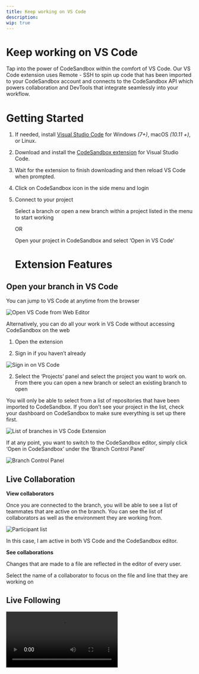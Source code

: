 ```yaml
---
title: Keep working on VS Code
description:
wip: true
---
```


# Keep working on VS Code

Tap into the power of CodeSandbox within the comfort of VS Code. Our VS Code extension uses Remote - SSH to spin up code that has been imported to your CodeSandbox account and connects to the CodeSandbox API which powers collaboration and DevTools that integrate seamlessly into your workflow.

# Getting Started

1. If needed, install [Visual Studio Code](https://code.visualstudio.com/) for Windows *(7+)*, macOS *(10.11 +)*, or Linux.
2. Download and install the [CodeSandbox extension](https://marketplace.visualstudio.com/items?itemName=CodeSandbox-io.codesandbox-projects) for Visual Studio Code.
3. Wait for the extension to finish downloading and then reload VS Code when prompted.
4. Click on CodeSandbox icon in the side menu and login 
5. Connect to your project
    
    Select a branch or open a new branch within a project listed in the menu to start working
    
    OR
    
    Open your project in CodeSandbox and select ‘Open in VS Code’
    
    # Extension Features

## Open your branch in VS Code

You can jump to VS Code at anytime from the browser 

![Open VS Code from Web Editor](../images/vscode-open.png)

Alternatively, you can do all your work in VS Code without accessing CodeSandbox on the web

1) Open the extension

2) Sign in if you haven’t already

![Sign in on VS Code](../images/vscode-signin.png)

2) Select the ‘Projects’ panel and select the project you want to work on. From there you can open a new branch or select an existing branch to open

You will only be able to select from a list of repositories that have been imported to CodeSandbox. If you don’t see your project in the list, check your dashboard on CodeSandbox to make sure everything is set up there first.

![List of branches in VS Code Extension](../images/vscode-branch-list.png)

If at any point, you want to switch to the CodeSandbox editor, simply click ‘Open in CodeSandbox’ under the ‘Branch Control Panel’

![Branch Control Panel](../images/vscode-branch-control-panel.png)

## Live Collaboration

**View collaborators**

Once you are connected to the branch, you will be able to see a list of teammates that are active on the branch. You can see the list of collaborators as well as the environment they are working from. 

![Participant list](../images/vscode-participants.png)

In this case, I am active in both VS Code and the CodeSandbox editor. 

**See collaborations**

Changes that are made to a file are reflected in the editor of every user.

Select the name of a collaborator to focus on the file and line that they are working on
## Live Following

<Video src="../assets/vscode-following.mp4" />

## DevTools

Just like in the CodeSandbox editor, you have access to running ports to view code changes in the browser. 

The available ports are listed in the panel. Clicking on a port will open a tab in your default browser

![VS Code DevTool Panel](../images/vscode-devtool-panel.png)

## Connection

You can see the status of the ssh connection in the green box in the footer bar. If you are disconnected, you will be prompted to reload

Right of the ssh connection status is the Pitcher status. If this is disconnected, it will not interrupt your access to the code. You won’t, however, be able to view the changes of other collaborators. When Pitcher is disconnected, you will see a modal asking you to reconnect. 

![Disconntect Modal](../images/vscode-disconnected.png)

If you opt out, you can always click on the un-synced status to be presented with the option to connect again.

![Unsynced Notification](..images/vscode-unsynced.png)

# How it works

When you connect to your CodeSandbox account and open a branch, a virtual container is spun up with [Remote - SSH](https://marketplace.visualstudio.com/items?itemName=ms-vscode-remote.remote-ssh) to allow you to access your code. At the same time, a connection is established with a CodeSandbox API called Pitcher. This is the service that powers all of the collaboration features across different editors including the web and mobile. 

It is possible to work on the ssh connection while disconnected to Pitcher, but you should be mindful that other team members may be making changes to your branch while you are in an un-synced state, so be sure to commit often.

Only people on your team in CodeSandbox have access to these repositories. 

So the VSCode Extension actually connects directly to the container with an SSH connection, completely bypassing Pitcher, where it operates directly with the FileSystem.
On top of this we also connect to Pitcher, just like we do in the browser, where we "tie it together".

# FAQs

## What to do about that recurring trust modal?

![Trust Modal](../images/vscode-trust.png)

This modal shows up every time you launch a project folder in a new container. Since every branch will be opened with a unique SSH url, VS Code will ask you to verify that you trust the connection. This is an important security notice used to confirm that the user understands the  connection being established before opening the code. You can read more about the modal [here](https://code.visualstudio.com/blogs/2021/07/06/workspace-trust).

## Do I have to be connected to live session on CodeSandbox in order to work on a branch?

It is possible to work in an “un-synced” state. In order for CodeSandbox features to work, the branch needs to established on a remote connection AND connected to Pitcher (see How it works for more information

## Who can access my code?

Only people on your CodeSandbox team with permissions to the repository may join as a collaborator. Repository permissions are carried over from Github. To add someone new to the team, provide access on Github and add them to the CodeSandbox. From there, they can access the code in the browser or follow the steps above to use VS Code.

# More Questions?

For questions and support please use the community [discord server](https://discord.gg/R32XxEGp4s).

